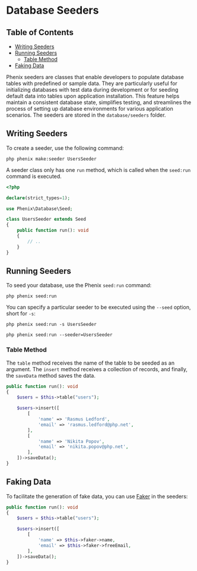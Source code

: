 # Database Seeders

## Table of Contents

- [Writing Seeders](#writing-seeders)
- [Running Seeders](#running-seeders)
    - [Table Method](#table-method)
- [Faking Data](#faking-data)

Phenix seeders are classes that enable developers to populate database tables with predefined or sample data. They are particularly useful for initializing databases with test data during development or for seeding default data into tables upon application installation. This feature helps maintain a consistent database state, simplifies testing, and streamlines the process of setting up database environments for various application scenarios. The seeders are stored in the `database/seeders` folder.

## Writing Seeders

To create a seeder, use the following command:

```
php phenix make:seeder UsersSeeder
```

A seeder class only has one `run` method, which is called when the `seed:run` command is executed.

```php
<?php

declare(strict_types=1);

use Phenix\Database\Seed;

class UsersSeeder extends Seed
{
    public function run(): void
    {
        // ..
    }
}
```

## Running Seeders

To seed your database, use the Phenix `seed:run` command:

```
php phenix seed:run
```

You can specify a particular seeder to be executed using the `--seed` option, short for `-s`:

```
php phenix seed:run -s UsersSeeder

php phenix seed:run --seeder=UsersSeeder
```

### Table Method

The `table` method receives the name of the table to be seeded as an argument. The `insert` method receives a collection of records, and finally, the `saveData` method saves the data.

```php
public function run(): void
{
    $users = $this->table("users");

    $users->insert([
        [
            'name' => 'Rasmus Ledford',
            'email' => 'rasmus.ledford@php.net',
        ],
        [
            'name' => 'Nikita Popov',
            'email' => 'nikita.popov@php.net',
        ],
    ])->saveData();
}
```

## Faking Data

To facilitate the generation of fake data, you can use [Faker](https://fakerphp.github.io/) in the seeders:

```php
public function run(): void
{
    $users = $this->table("users");

    $users->insert([
        [
            'name' => $this->faker->name,
            'email' => $this->faker->freeEmail,
        ],
    ])->saveData();
}
```